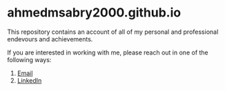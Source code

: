 # ahmedmsabry2000.github.io

This repository contains an account of all of my personal and professional endevours and achievements.

If you are interested in working with me, please reach out in one of the following ways:

1. [Email](mailto:ahmedmsabry2000@gmail.com)
2. [LinkedIn](https://www.linkedin.com/in/ahmedmsabry/)
